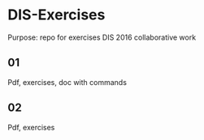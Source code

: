 # DIS-Exercises

Purpose: repo for exercises DIS 2016 collaborative work

## 01
Pdf, exercises, doc with commands

## 02

Pdf, exercises
